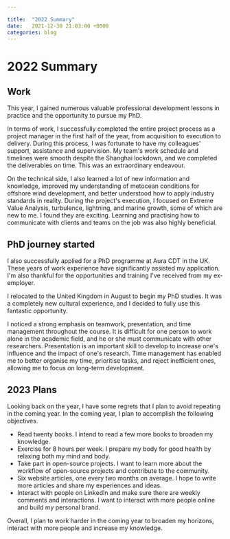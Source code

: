 ```yaml
---

title:  "2022 Summary"
date:   2021-12-30 21:03:00 +0000
categories: blog
---
```


# 2022 Summary

## Work
This year, I gained numerous valuable professional development lessons in practice and the opportunity to pursue my PhD.


In terms of work, I successfully completed the entire project process as a project manager in the first half of the year, from acquisition to execution to delivery. During this process, I was fortunate to have my colleagues' support, assistance and supervision. My team's work schedule and timelines were smooth despite the Shanghai lockdown, and we completed the deliverables on time. This was an extraordinary endeavour. 

On the technical side, I also learned a lot of new information and knowledge, improved my understanding of metocean conditions for offshore wind development, and better understood how to apply industry standards in reality. During the project's execution, I focused on Extreme Value Analysis, turbulence, lightning, and marine growth, some of which are new to me. I found they are exciting. Learning and practising how to communicate with clients and teams on the job was also highly beneficial.

## PhD journey started

I also successfully applied for a PhD programme at Aura CDT in the UK. These years of work experience have significantly assisted my application. I'm also thankful for the opportunities and training I've received from my ex-employer.

I relocated to the United Kingdom in August to begin my PhD studies. It was a completely new cultural experience, and I decided to fully use this fantastic opportunity.

I noticed a strong emphasis on teamwork, presentation, and time management throughout the course. It is difficult for one person to work alone in the academic field, and he or she must communicate with other researchers. Presentation is an important skill to develop to increase one's influence and the impact of one's research. Time management has enabled me to better organise my time, prioritise tasks, and reject inefficient ones, allowing me to focus on long-term development.


## 2023 Plans
Looking back on the year, I have some regrets that I plan to avoid repeating in the coming year. In the coming year, I plan to accomplish the following objectives.

 * Read twenty books. I intend to read a few more books to broaden my knowledge.
 * Exercise for 8 hours per week. I prepare my body for good health by relaxing both my mind and body.
 * Take part in open-source projects. I want to learn more about the workflow of open-source projects and contribute to the community.
 * Six website articles, one every two months on average. I hope to write more articles and share my experiences and ideas.
 * Interact with people on LinkedIn and make sure there are weekly comments and interactions. I want to interact with more people online and build my personal brand.

Overall, I plan to work harder in the coming year to broaden my horizons, interact with more people and increase my knowledge.
